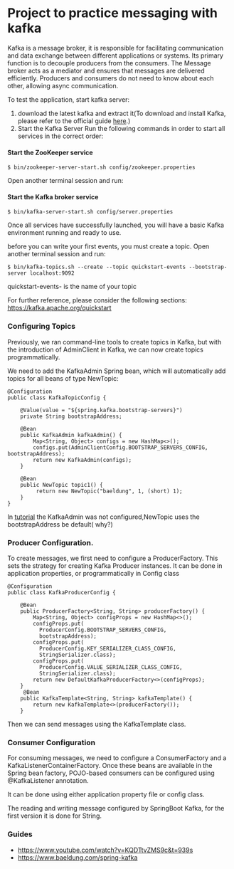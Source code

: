 # Project to practice messaging with kafka 
Kafka is a message broker, it is responsible for facilitating communication and data exchange between different
applications or systems. Its primary function is to decouple producers from the consumers. The Message broker acts as a mediator and ensures that messages are delivered efficiently. 
Producers and consumers do not need to know about each other, allowing async communication.

To test the application, start kafka server:
1. download the latest kafka and extract it(To download and install Kafka, please refer to the official guide [here](https://kafka.apache.org/quickstart).)
2. Start the Kafka Server
 Run the following commands in order to start all services in the correct order:
#### Start the ZooKeeper service
```
$ bin/zookeeper-server-start.sh config/zookeeper.properties
```
Open another terminal session and run:
#### Start the Kafka broker service
```
$ bin/kafka-server-start.sh config/server.properties
```
Once all services have successfully launched, you will have a basic Kafka environment running and ready to use.

before you can write your first events, you must create a topic. Open another terminal session and run:
```
$ bin/kafka-topics.sh --create --topic quickstart-events --bootstrap-server localhost:9092
```
quickstart-events- is the name of your topic

For further reference, please consider the following sections:
https://kafka.apache.org/quickstart

### Configuring Topics

Previously, we ran command-line tools to create topics in Kafka, but with the introduction of AdminClient in Kafka,
we can now create topics programmatically.

We need to add the KafkaAdmin Spring bean, which will automatically add topics for all beans of type NewTopic:
```
@Configuration
public class KafkaTopicConfig {

    @Value(value = "${spring.kafka.bootstrap-servers}")
    private String bootstrapAddress;

    @Bean
    public KafkaAdmin kafkaAdmin() {
        Map<String, Object> configs = new HashMap<>();
        configs.put(AdminClientConfig.BOOTSTRAP_SERVERS_CONFIG, bootstrapAddress);
        return new KafkaAdmin(configs);
    }
    
    @Bean
    public NewTopic topic1() {
         return new NewTopic("baeldung", 1, (short) 1);
    }
}
```
In [tutorial](https://www.youtube.com/watch?v=KQDTtvZMS9c&t=939s) the KafkaAdmin was not configured,NewTopic uses the bootstrapAddress be default( why?) 
### Producer Configuration.
To create messages, we first need to configure a ProducerFactory. This sets the strategy for creating Kafka Producer instances.
It can be done in application properties, or programmatically in Config class 
```
@Configuration
public class KafkaProducerConfig {

    @Bean
    public ProducerFactory<String, String> producerFactory() {
        Map<String, Object> configProps = new HashMap<>();
        configProps.put(
          ProducerConfig.BOOTSTRAP_SERVERS_CONFIG, 
          bootstrapAddress);
        configProps.put(
          ProducerConfig.KEY_SERIALIZER_CLASS_CONFIG, 
          StringSerializer.class);
        configProps.put(
          ProducerConfig.VALUE_SERIALIZER_CLASS_CONFIG, 
          StringSerializer.class);
        return new DefaultKafkaProducerFactory<>(configProps);
    }
     @Bean
    public KafkaTemplate<String, String> kafkaTemplate() {
        return new KafkaTemplate<>(producerFactory());
    }
```
Then we can send messages using the KafkaTemplate class.

### Consumer Configuration
For consuming messages, we need to configure a ConsumerFactory and a KafkaListenerContainerFactory. 
Once these beans are available in the Spring bean factory, POJO-based consumers can be configured 
using @KafkaListener annotation.

It can be done using either application property file or config class.

The reading and writing message configured by SpringBoot Kafka, 
for the first version it is done for String.


### Guides
* https://www.youtube.com/watch?v=KQDTtvZMS9c&t=939s
* https://www.baeldung.com/spring-kafka



